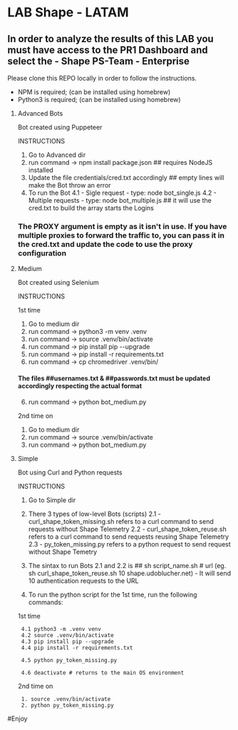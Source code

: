 # LAB Shape - LATAM

## In order to analyze the results of this LAB you must have access to the PR1 Dashboard and select the - Shape PS-Team - Enterprise ##

Please clone this REPO locally in order to follow the instructions. 
- NPM is required; (can be installed using homebrew)
- Python3 is required; (can be installed using homebrew)




1. Advanced Bots

    Bot created using Puppeteer 

    INSTRUCTIONS 

     1. Go to Advanced dir 
     2. run command -> npm install package.json ## requires NodeJS installed
     3. Update the file credentials/cred.txt accordingly ## empty lines will make the Bot throw an error
     4. To run the Bot
        4.1 - Sigle request - type: node bot_single.js
        4.2 - Multiple requests - type: node bot_multiple.js ## it will use the cred.txt to build the array starts the Logins

    ### The PROXY argument is empty as it isn't in use. If you have multiple proxies to forward the traffic to, you can pass it in the cred.txt and update the code to use the proxy configuration

2. Medium 

    Bot created using Selenium

    INSTRUCTIONS

    1st time

    1. Go to medium dir
    2. run command -> python3 -m venv .venv
    3. run command -> source .venv/bin/activate
    4. run command -> pip install pip --upgrade
    5. run command -> pip install -r requirements.txt
    6. run command -> cp chromedriver .venv/bin/

    #### The files ##usernames.txt & ##passwords.txt must be updated accordingly respecting the actual format

    6. run command -> python bot_medium.py

    2nd time on
    
    1. Go to medium dir
    2. run command -> source .venv/bin/activate
    3. run command -> python bot_medium.py

3. Simple

    Bot using Curl and Python requests

    INSTRUCTIONS

    1. Go to Simple dir
    2. There 3 types of low-level Bots (scripts)
        2.1 - curl_shape_token_missing.sh refers to a curl command to send requests without Shape Telemetry
        2.2 - curl_shape_token_reuse.sh refers to a curl command to send requests reusing Shape Telemetry 
        2.3 - py_token_missing.py refers to a python request to send request without Shape Temetry
    
    3. The sintax to run Bots 2.1 and 2.2 is ## sh script_name.sh # url (eg. sh curl_shape_token_reuse.sh 10 shape.udoblucher.net) - It will send 10 authentication requests to the URL 

    4. To run the python script for the 1st time, run the following commands:

    1st time

        4.1 python3 -m .venv venv
        4.2 source .venv/bin/activate
        4.3 pip install pip --upgrade
        4.4 pip install -r requirements.txt

        4.5 python py_token_missing.py

        4.6 deactivate # returns to the main OS environment 

    2nd time on
    
        1. source .venv/bin/activate
        2. python py_token_missing.py

#Enjoy
